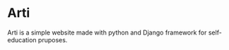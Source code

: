 # Arti

Arti is a simple website made with python and Django framework for self-education pruposes.
